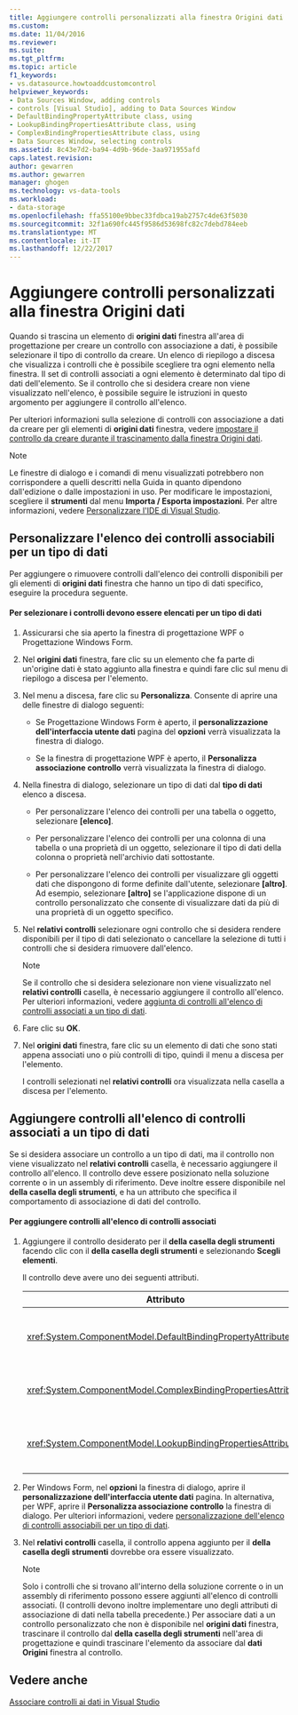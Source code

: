 ```yaml
---
title: Aggiungere controlli personalizzati alla finestra Origini dati | Documenti Microsoft
ms.custom: 
ms.date: 11/04/2016
ms.reviewer: 
ms.suite: 
ms.tgt_pltfrm: 
ms.topic: article
f1_keywords:
- vs.datasource.howtoaddcustomcontrol
helpviewer_keywords:
- Data Sources Window, adding controls
- controls [Visual Studio], adding to Data Sources Window
- DefaultBindingPropertyAttribute class, using
- LookupBindingPropertiesAttribute class, using
- ComplexBindingPropertiesAttribute class, using
- Data Sources Window, selecting controls
ms.assetid: 8c43e7d2-ba94-4d9b-96de-3aa971955afd
caps.latest.revision: 
author: gewarren
ms.author: gewarren
manager: ghogen
ms.technology: vs-data-tools
ms.workload:
- data-storage
ms.openlocfilehash: ffa55100e9bbec33fdbca19ab2757c4de63f5030
ms.sourcegitcommit: 32f1a690fc445f9586d53698fc82c7debd784eeb
ms.translationtype: MT
ms.contentlocale: it-IT
ms.lasthandoff: 12/22/2017
---
```

# <a name="add-custom-controls-to-the-data-sources-window"></a>Aggiungere controlli personalizzati alla finestra Origini dati
Quando si trascina un elemento di **origini dati** finestra all'area di progettazione per creare un controllo con associazione a dati, è possibile selezionare il tipo di controllo da creare. Un elenco di riepilogo a discesa che visualizza i controlli che è possibile scegliere tra ogni elemento nella finestra. Il set di controlli associati a ogni elemento è determinato dal tipo di dati dell'elemento. Se il controllo che si desidera creare non viene visualizzato nell'elenco, è possibile seguire le istruzioni in questo argomento per aggiungere il controllo all'elenco.  
  
 Per ulteriori informazioni sulla selezione di controlli con associazione a dati da creare per gli elementi di **origini dati** finestra, vedere [impostare il controllo da creare durante il trascinamento dalla finestra Origini dati](../data-tools/set-the-control-to-be-created-when-dragging-from-the-data-sources-window.md).  
  
> [!NOTE]
>  Le finestre di dialogo e i comandi di menu visualizzati potrebbero non corrispondere a quelli descritti nella Guida in quanto dipendono dall'edizione o dalle impostazioni in uso. Per modificare le impostazioni, scegliere il **strumenti** dal menu **Importa / Esporta impostazioni**. Per altre informazioni, vedere [Personalizzare l'IDE di Visual Studio](../ide/personalizing-the-visual-studio-ide.md).  
  
##  <a name="customizinglist"></a>Personalizzare l'elenco dei controlli associabili per un tipo di dati  
 Per aggiungere o rimuovere controlli dall'elenco dei controlli disponibili per gli elementi di **origini dati** finestra che hanno un tipo di dati specifico, eseguire la procedura seguente.  
  
#### <a name="to-select-the-controls-to-be-listed-for-a-data-type"></a>Per selezionare i controlli devono essere elencati per un tipo di dati  
  
1.  Assicurarsi che sia aperto la finestra di progettazione WPF o Progettazione Windows Form.  
  
2.  Nel **origini dati** finestra, fare clic su un elemento che fa parte di un'origine dati è stato aggiunto alla finestra e quindi fare clic sul menu di riepilogo a discesa per l'elemento.  
  
3.  Nel menu a discesa, fare clic su **Personalizza**. Consente di aprire una delle finestre di dialogo seguenti:  
  
    -   Se Progettazione Windows Form è aperto, il **personalizzazione dell'interfaccia utente dati** pagina del **opzioni** verrà visualizzata la finestra di dialogo.  
  
    -   Se la finestra di progettazione WPF è aperto, il **Personalizza associazione controllo** verrà visualizzata la finestra di dialogo.  
  
4.  Nella finestra di dialogo, selezionare un tipo di dati dal **tipo di dati** elenco a discesa.  
  
    -   Per personalizzare l'elenco dei controlli per una tabella o oggetto, selezionare **[elenco]**.  
  
    -   Per personalizzare l'elenco dei controlli per una colonna di una tabella o una proprietà di un oggetto, selezionare il tipo di dati della colonna o proprietà nell'archivio dati sottostante.  
  
    -   Per personalizzare l'elenco dei controlli per visualizzare gli oggetti dati che dispongono di forme definite dall'utente, selezionare **[altro]**. Ad esempio, selezionare **[altro]** se l'applicazione dispone di un controllo personalizzato che consente di visualizzare dati da più di una proprietà di un oggetto specifico.  
  
5.  Nel **relativi controlli** selezionare ogni controllo che si desidera rendere disponibili per il tipo di dati selezionato o cancellare la selezione di tutti i controlli che si desidera rimuovere dall'elenco.  
  
    > [!NOTE]
    >  Se il controllo che si desidera selezionare non viene visualizzato nel **relativi controlli** casella, è necessario aggiungere il controllo all'elenco. Per ulteriori informazioni, vedere [aggiunta di controlli all'elenco di controlli associati a un tipo di dati](#addingcontrols).  
  
6.  Fare clic su **OK**.  
  
7.  Nel **origini dati** finestra, fare clic su un elemento di dati che sono stati appena associati uno o più controlli di tipo, quindi il menu a discesa per l'elemento.  
  
     I controlli selezionati nel **relativi controlli** ora visualizzata nella casella a discesa per l'elemento.  
  
##  <a name="addingcontrols"></a>Aggiungere controlli all'elenco di controlli associati a un tipo di dati  
 Se si desidera associare un controllo a un tipo di dati, ma il controllo non viene visualizzato nel **relativi controlli** casella, è necessario aggiungere il controllo all'elenco. Il controllo deve essere posizionato nella soluzione corrente o in un assembly di riferimento. Deve inoltre essere disponibile nel **della casella degli strumenti**, e ha un attributo che specifica il comportamento di associazione di dati del controllo.  
  
#### <a name="to-add-controls-to-the-list-of-associated-controls"></a>Per aggiungere controlli all'elenco di controlli associati  
  
1.  Aggiungere il controllo desiderato per il **della casella degli strumenti** facendo clic con il **della casella degli strumenti** e selezionando **Scegli elementi**.  
  
     Il controllo deve avere uno dei seguenti attributi.  
  
    |Attributo|Descrizione|  
    |---------------|-----------------|  
    |<xref:System.ComponentModel.DefaultBindingPropertyAttribute>|Implementare questo attributo su controlli semplici che consentono di visualizzare una singola colonna o proprietà, dei dati, ad esempio un <xref:System.Windows.Forms.TextBox>.|  
    |<xref:System.ComponentModel.ComplexBindingPropertiesAttribute>|Implementare questo attributo sui controlli che visualizzano elenchi o tabelle di dati, ad esempio un <xref:System.Windows.Forms.DataGridView>.|  
    |<xref:System.ComponentModel.LookupBindingPropertiesAttribute>|Implementare questo attributo sui controlli che visualizzano elenchi o tabelle di dati, ma anche presentare una singola colonna o proprietà, è necessario, ad esempio un <xref:System.Windows.Forms.ComboBox>.|  
  
2.  Per Windows Form, nel **opzioni** la finestra di dialogo, aprire il **personalizzazione dell'interfaccia utente dati** pagina. In alternativa, per WPF, aprire il **Personalizza associazione controllo** la finestra di dialogo. Per ulteriori informazioni, vedere [personalizzazione dell'elenco di controlli associabili per un tipo di dati](#customizinglist).  
  
3.  Nel **relativi controlli** casella, il controllo appena aggiunto per il **della casella degli strumenti** dovrebbe ora essere visualizzato.  
  
    > [!NOTE]
    >  Solo i controlli che si trovano all'interno della soluzione corrente o in un assembly di riferimento possono essere aggiunti all'elenco di controlli associati. (I controlli devono inoltre implementare uno degli attributi di associazione di dati nella tabella precedente.) Per associare dati a un controllo personalizzato che non è disponibile nel **origini dati** finestra, trascinare il controllo dal **della casella degli strumenti** nell'area di progettazione e quindi trascinare l'elemento da associare dal **dati Origini** finestra al controllo.  
  
## <a name="see-also"></a>Vedere anche  
 [Associare controlli ai dati in Visual Studio](../data-tools/bind-controls-to-data-in-visual-studio.md)